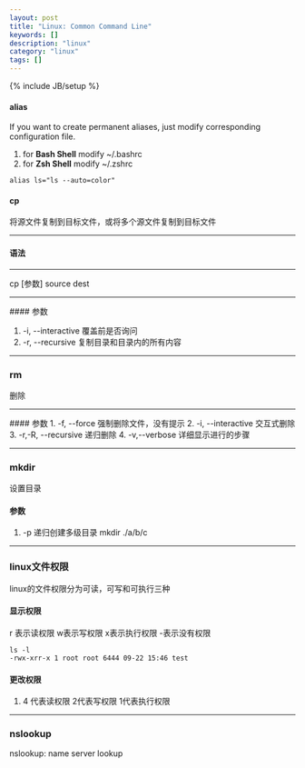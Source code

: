 ```yaml
---
layout: post
title: "Linux: Common Command Line"
keywords: []
description: "linux"
category: "linux"
tags: []
---
```

{% include JB/setup %}


#### alias
If you want to create permanent aliases, just modify corresponding configuration file. <br />
1. for **Bash Shell** modify ~/.bashrc
2. for **Zsh Shell**  modify ~/.zshrc

```shell
alias ls="ls --auto=color" 
```


#### cp 

将源文件复制到目标文件，或将多个源文件复制到目标文件
<hr />

#### 语法

<hr />
cp [参数] source dest
<hr />
#### 参数

1. -i, --interactive  覆盖前是否询问
2. -r, --recursive    复制目录和目录内的所有内容
<hr />

### rm

删除

<hr />
#### 参数
1. -f, --force        强制删除文件，没有提示
2. -i, --interactive  交互式删除
3. -r,-R, --recursive 递归删除
4. -v,--verbose       详细显示进行的步骤

<hr />

### mkdir

设置目录
#### 参数

1. -p 递归创建多级目录 mkdir ./a/b/c

<hr />

### linux文件权限

linux的文件权限分为可读，可写和可执行三种


#### 显示权限
r 表示读权限 w表示写权限 x表示执行权限 -表示没有权限

```shell
ls -l
-rwx-xrr-x 1 root root 6444 09-22 15:46 test
```


#### 更改权限

1. 4 代表读权限 2代表写权限 1代表执行权限
<hr />

### nslookup

nslookup: name server lookup

